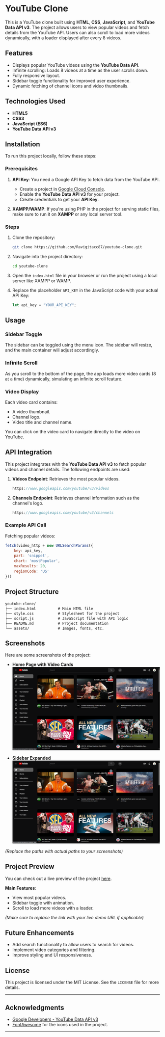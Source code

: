 # YouTube Clone

This is a YouTube clone built using **HTML**, **CSS**, **JavaScript**, and **YouTube Data API v3**. The project allows users to view popular videos and fetch details from the YouTube API. Users can also scroll to load more videos dynamically, with a loader displayed after every 8 videos.

## Features

- Displays popular YouTube videos using the **YouTube Data API**.
- Infinite scrolling: Loads 8 videos at a time as the user scrolls down.
- Fully responsive layout.
- Sidebar toggle functionality for improved user experience.
- Dynamic fetching of channel icons and video thumbnails.

## Technologies Used

- **HTML5**
- **CSS3**
- **JavaScript (ES6)**
- **YouTube Data API v3**

## Installation

To run this project locally, follow these steps:

### Prerequisites

1. **API Key**: You need a Google API Key to fetch data from the YouTube API.
   - Create a project in [Google Cloud Console](https://console.cloud.google.com/).
   - Enable the **YouTube Data API v3** for your project.
   - Create credentials to get your **API Key**.

2. **XAMPP/WAMP**: If you're using PHP in the project for serving static files, make sure to run it on **XAMPP** or any local server tool.

### Steps

1. Clone the repository:

   ```bash
   git clone https://github.com/Ravigitacc87/youtube-clone.git
   ```

2. Navigate into the project directory:

   ```bash
   cd youtube-clone
   ```

3. Open the `index.html` file in your browser or run the project using a local server like XAMPP or WAMP.

4. Replace the placeholder `API_KEY` in the JavaScript code with your actual API Key:

   ```javascript
   let api_key = "YOUR_API_KEY";
   ```

## Usage

### Sidebar Toggle

The sidebar can be toggled using the menu icon. The sidebar will resize, and the main container will adjust accordingly.

### Infinite Scroll

As you scroll to the bottom of the page, the app loads more video cards (8 at a time) dynamically, simulating an infinite scroll feature.

### Video Display

Each video card contains:
- A video thumbnail.
- Channel logo.
- Video title and channel name.

You can click on the video card to navigate directly to the video on YouTube.

## API Integration

This project integrates with the **YouTube Data API v3** to fetch popular videos and channel details. The following endpoints are used:

1. **Videos Endpoint**: Retrieves the most popular videos.
   ```javascript
   https://www.googleapis.com/youtube/v3/videos
   ```

2. **Channels Endpoint**: Retrieves channel information such as the channel's logo.
   ```javascript
   https://www.googleapis.com/youtube/v3/channels
   ```

### Example API Call

Fetching popular videos:

```javascript
fetch(video_http + new URLSearchParams({
    key: api_key,
    part: 'snippet',
    chart: 'mostPopular',
    maxResults: 20,
    regionCode: 'US'
}))
```

## Project Structure

```
youtube-clone/
├── index.html          # Main HTML file
├── style.css           # Stylesheet for the project
├── script.js           # JavaScript file with API logic
├── README.md           # Project documentation
└── assets/             # Images, fonts, etc.
```

## Screenshots

Here are some screenshots of the project:

- **Home Page with Video Cards**
  ![Screenshot of Home Page](./Images/Screenshot(Home).png)

- **Sidebar Expanded**
  ![Screenshot of Sidebar](./Images/Screenshot(Home).png)

*(Replace the paths with actual paths to your screenshots)*

## Project Preview

You can check out a live preview of the project [here](https://ravigitacc87.github.io/Youtube-With-Api/).

**Main Features**:
- View most popular videos.
- Sidebar toggle with animation.
- Scroll to load more videos with a loader.

*(Make sure to replace the link with your live demo URL if applicable)*

## Future Enhancements

- Add search functionality to allow users to search for videos.
- Implement video categories and filtering.
- Improve styling and UI responsiveness.

## License

This project is licensed under the MIT License. See the `LICENSE` file for more details.

---

## Acknowledgments

- [Google Developers - YouTube Data API v3](https://developers.google.com/youtube/v3)
- [FontAwesome](https://fontawesome.com/) for the icons used in the project.

---
